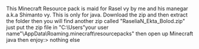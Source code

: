 This Minecraft  Resource pack is maid for Rasel vy by me and his manegar a.k.a Shimanto vy. This is only for java. Download the zip and then extract the folder then you will find another zip called "RaseliaN_Ekta_Bolod.zip" just put the zip file in "C:\Users\"your user name"\AppData\Roaming\.minecraft\resourcepacks" then open up Minecraft java then enjoy:> nothing else
